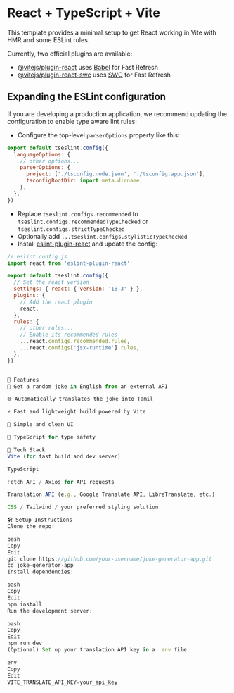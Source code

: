 # React + TypeScript + Vite

This template provides a minimal setup to get React working in Vite with HMR and some ESLint rules.

Currently, two official plugins are available:

- [@vitejs/plugin-react](https://github.com/vitejs/vite-plugin-react/blob/main/packages/plugin-react/README.md) uses [Babel](https://babeljs.io/) for Fast Refresh
- [@vitejs/plugin-react-swc](https://github.com/vitejs/vite-plugin-react-swc) uses [SWC](https://swc.rs/) for Fast Refresh

## Expanding the ESLint configuration

If you are developing a production application, we recommend updating the configuration to enable type aware lint rules:

- Configure the top-level `parserOptions` property like this:

```js
export default tseslint.config({
  languageOptions: {
    // other options...
    parserOptions: {
      project: ['./tsconfig.node.json', './tsconfig.app.json'],
      tsconfigRootDir: import.meta.dirname,
    },
  },
})
```

- Replace `tseslint.configs.recommended` to `tseslint.configs.recommendedTypeChecked` or `tseslint.configs.strictTypeChecked`
- Optionally add `...tseslint.configs.stylisticTypeChecked`
- Install [eslint-plugin-react](https://github.com/jsx-eslint/eslint-plugin-react) and update the config:

```js
// eslint.config.js
import react from 'eslint-plugin-react'

export default tseslint.config({
  // Set the react version
  settings: { react: { version: '18.3' } },
  plugins: {
    // Add the react plugin
    react,
  },
  rules: {
    // other rules...
    // Enable its recommended rules
    ...react.configs.recommended.rules,
    ...react.configs['jsx-runtime'].rules,
  },
})


🌟 Features
🎲 Get a random joke in English from an external API

🌐 Automatically translates the joke into Tamil

⚡ Fast and lightweight build powered by Vite

🎨 Simple and clean UI

🧪 TypeScript for type safety

🚀 Tech Stack
Vite (for fast build and dev server)

TypeScript

Fetch API / Axios for API requests

Translation API (e.g., Google Translate API, LibreTranslate, etc.)

CSS / Tailwind / your preferred styling solution

🛠️ Setup Instructions
Clone the repo:

bash
Copy
Edit
git clone https://github.com/your-username/joke-generator-app.git
cd joke-generator-app
Install dependencies:

bash
Copy
Edit
npm install
Run the development server:

bash
Copy
Edit
npm run dev
(Optional) Set up your translation API key in a .env file:

env
Copy
Edit
VITE_TRANSLATE_API_KEY=your_api_key
